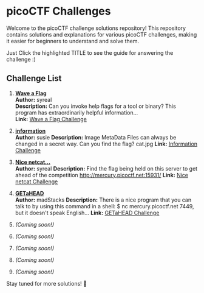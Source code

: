 # picoCTF Challenges

Welcome to the picoCTF challenge solutions repository! This repository contains solutions and explanations for various picoCTF challenges, making it easier for beginners to understand and solve them.

Just Click the highlighted TITLE to see the guide for answering the challenge :)

## Challenge List

1. [**Wave a Flag**](https://github.com/yurialfrance/picoCTF-guide/blob/main/wave-a-flag.md)  
   **Author:** syreal  
   **Description:** Can you invoke help flags for a tool or binary? This program has extraordinarily helpful information...  
   **Link:** [Wave a Flag Challenge](https://play.picoctf.org/practice/challenge/170?difficulty=1&page=1&search=wave%20a%20flag)

2. [**information**](https://github.com/yurialfrance/picoCTF-guide/blob/main/information.md)  
   **Author:** susie
   **Description:** Image MetaData Files can always be changed in a secret way. Can you find the flag? cat.jpg
   **Link:** [Information Challenge](https://play.picoctf.org/practice?difficulty=1&page=1&search=information)
   
4. [**Nice netcat...**](https://github.com/yurialfrance/picoCTF-guide/blob/main/nice_netcat.md)  
   **Author:** syreal
   **Description:** Find the flag being held on this server to get ahead of the competition http://mercury.picoctf.net:15931/
   **Link:** [Nice netcat Challenge](https://play.picoctf.org/practice?page=1&search=nice)
5.  [**GETaHEAD**](https://github.com/yurialfrance/picoCTF-guide/blob/main/GETaHEAD.md)  
   **Author:** madStacks
   **Description:** There is a nice program that you can talk to by using this command in a shell: $ nc mercury.picoctf.net 7449, but it doesn't speak English...
   **Link:** [GETaHEAD Challenge](https://play.picoctf.org/practice?category=1&difficulty=1&page=1&search=GET%20aHEAD)
6. *(Coming soon!)*
7. *(Coming soon!)*
8. *(Coming soon!)*
9. *(Coming soon!)*
10. *(Coming soon!)*

Stay tuned for more solutions! 🚀

